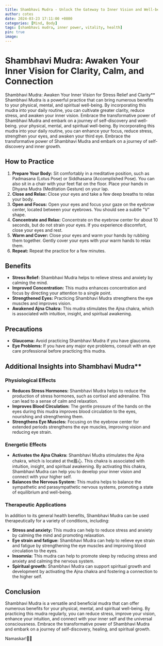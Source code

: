 ```yaml
---
title: Shambhavi Mudra - Unlock the Gateway to Inner Vision and Well-being for Clarity, Calm, and Connection
author: cotes
date: 2024-03-23 17:11:00 +0800
categories: [Mind, Body]
tags: [shambhavi mudra, inner power, vitality, health] 
pin: true
image: 
---
```


# Shambhavi Mudra: Awaken Your Inner Vision for Clarity, Calm, and Connection

Shambhavi Mudra: Awaken Your Inner Vision for Stress Relief and Clarity**
Shambhavi Mudra is a powerful practice that can bring numerous benefits to your physical, mental, and spiritual well-being. By incorporating this mudra into your daily routine, you can cultivate greater clarity, reduce stress, and awaken your inner vision. Embrace the transformative power of Shambhavi Mudra and embark on a journey of self-discovery and well-being. your physical, mental, and spiritual well-being. By incorporating this mudra into your daily routine, you can enhance your focus, reduce stress, strengthen your eyes, and awaken your third eye. Embrace the transformative power of Shambhavi Mudra and embark on a journey of self-discovery and inner growth.

## How to Practice

1. **Prepare Your Body:** Sit comfortably in a meditative position, such as Padmasana (Lotus Pose) or Siddhasana (Accomplished Pose). You can also sit in a chair with your feet flat on the floor. Place your hands in Dhyana Mudra (Meditation Gesture) on your lap.
2. **Close and Relax:** Close your eyes and take a few deep breaths to relax your body.
3. **Open and Focus:** Open your eyes and focus your gaze on the eyebrow center, located between your eyebrows. You should see a subtle "V" shape.
4. **Concentrate and Relax:** Concentrate on the eyebrow center for about 10 seconds, but do not strain your eyes. If you experience discomfort, close your eyes and rest.
5. **Warm and Cover:** Close your eyes and warm your hands by rubbing them together. Gently cover your eyes with your warm hands to relax them.
6. **Repeat:** Repeat the practice for a few minutes.

## Benefits

* **Stress Relief:** Shambhavi Mudra helps to relieve stress and anxiety by calming the mind.
* **Improved Concentration:** This mudra enhances concentration and focus by directing your attention to a single point.
* **Strengthened Eyes:** Practicing Shambhavi Mudra strengthens the eye muscles and improves vision.
* **Awakened Ajna Chakra:** This mudra stimulates the Ajna chakra, which is associated with intuition, insight, and spiritual awakening.

## Precautions

* **Glaucoma:** Avoid practicing Shambhavi Mudra if you have glaucoma.
* **Eye Problems:** If you have any major eye problems, consult with an eye care professional before practicing this mudra.

## Additional Insights into Shambhavi Mudra**

### Physiological Effects

* **Reduces Stress Hormones:** Shambhavi Mudra helps to reduce the production of stress hormones, such as cortisol and adrenaline. This can lead to a sense of calm and relaxation.
* **Improves Blood Circulation:** The gentle pressure of the hands on the eyes during this mudra improves blood circulation to the eyes, nourishing and strengthening them.
* **Strengthens Eye Muscles:** Focusing on the eyebrow center for extended periods strengthens the eye muscles, improving vision and reducing eye strain.

### Energetic Effects

* **Activates the Ajna Chakra:** Shambhavi Mudra stimulates the Ajna chakra, which is located at the眉心. This chakra is associated with intuition, insight, and spiritual awakening. By activating this chakra, Shambhavi Mudra can help you to develop your inner vision and connect with your higher self.
* **Balances the Nervous System:** This mudra helps to balance the sympathetic and parasympathetic nervous systems, promoting a state of equilibrium and well-being.

### Therapeutic Applications

In addition to its general health benefits, Shambhavi Mudra can be used therapeutically for a variety of conditions, including:

* **Stress and anxiety:** This mudra can help to reduce stress and anxiety by calming the mind and promoting relaxation.
* **Eye strain and fatigue:** Shambhavi Mudra can help to relieve eye strain and fatigue by strengthening the eye muscles and improving blood circulation to the eyes.
* **Insomnia:** This mudra can help to promote sleep by reducing stress and anxiety and calming the nervous system.
* **Spiritual growth:** Shambhavi Mudra can support spiritual growth and development by activating the Ajna chakra and fostering a connection to the higher self.

## Conclusion

Shambhavi Mudra is a versatile and beneficial mudra that can offer numerous benefits for your physical, mental, and spiritual well-being. By practicing this mudra regularly, you can reduce stress, improve your vision, enhance your intuition, and connect with your inner self and the universal consciousness. Embrace the transformative power of Shambhavi Mudra and embark on a journey of self-discovery, healing, and spiritual growth.

Namaskar!🙏✨